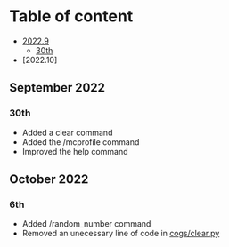 # Table of content
* [2022.9](https://github.com/Ahmed3457/Extra-Bot/blob/stable/changelog.md#september-2022)
    * [30th](https://github.com/Ahmed3457/Extra-Bot/blob/stable/changelog.md#30th)
* [2022.10]

## September 2022
### 30th 
- Added a clear command 
- Added the /mcprofile command
- Improved the help command
## October 2022
### 6th
- Added /random_number command
- Removed an unecessary line of code in [cogs/clear.py](cogs/clear.py)